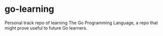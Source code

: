# go-learning
Personal track repo of learning The Go Programming Language, a repo that might prove useful to future Go learners.
